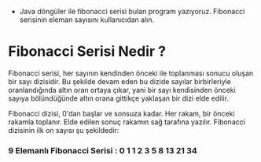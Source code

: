 - Java döngüler ile fibonacci serisi bulan program yazıyoruz. Fibonacci serisinin eleman sayısını kullanıcıdan alın.

# Fibonacci Serisi Nedir ?
Fibonacci serisi, her sayının kendinden önceki ile toplanması sonucu oluşan bir sayı dizisidir. Bu şekilde devam eden bu dizide sayılar birbirleriyle oranlandığında altın oran ortaya çıkar, yani bir sayı kendisinden önceki sayıya bölündüğünde altın orana gittikçe yaklaşan bir dizi elde edilir.

Fibonacci dizisi, 0'dan başlar ve sonsuza kadar. Her rakam, bir önceki rakamla toplanır. Elde edilen sonuç rakamın sağ tarafına yazılır. 
Fibonacci dizisinin ilk on sayısı şu şekildedir:

### 9 Elemanlı Fibonacci Serisi : 0 1 1 2 3 5 8 13 21 34